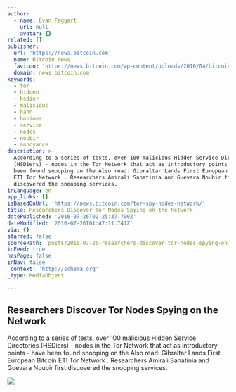 ```yaml
---
author:
  - name: Evan Faggart
    url: null
    avatar: {}
related: []
publisher:
  url: 'https://news.bitcoin.com'
  name: Bitcoin News
  favicon: 'https://news.bitcoin.com/wp-content/uploads/2016/04/bitcoin_fav.png'
  domain: news.bitcoin.com
keywords:
  - tor
  - hidden
  - hsdier
  - malicious
  - hahn
  - honions
  - service
  - nodes
  - noubir
  - annoyance
description: >-
  According to a series of tests, over 100 malicious Hidden Service Directories
  (HSDiers) - nodes in the Tor Network that act as introductory points - have
  been found snooping on the Also read: Gibraltar Lands First European Bitcoin
  ETI Tor Network . Researchers Amirali Sanatinia and Guevara Noubir first
  discovered the snooping services.
inLanguage: en
app_links: []
isBasedOnUrl: 'https://news.bitcoin.com/tor-spy-nodes-network/'
title: Researchers Discover Tor Nodes Spying on the Network
datePublished: '2016-07-26T02:25:37.700Z'
dateModified: '2016-07-26T01:47:11.741Z'
via: {}
starred: false
sourcePath: _posts/2016-07-26-researchers-discover-tor-nodes-spying-on-the-network.md
inFeed: true
hasPage: false
inNav: false
_context: 'http://schema.org'
_type: MediaObject

---
```

<article style=""><h1>Researchers Discover Tor Nodes Spying on the Network</h1><p>According to a series of tests, over 100 malicious Hidden Service Directories (HSDiers) - nodes in the Tor Network that act as introductory points - have been found snooping on the Also read: Gibraltar Lands First European Bitcoin ETI Tor Network . Researchers Amirali Sanatinia and Guevara Noubir first discovered the snooping services.</p><img src="https://news.bitcoin.com/wp-content/uploads/2016/07/Tor-suits.jpg" /></article>